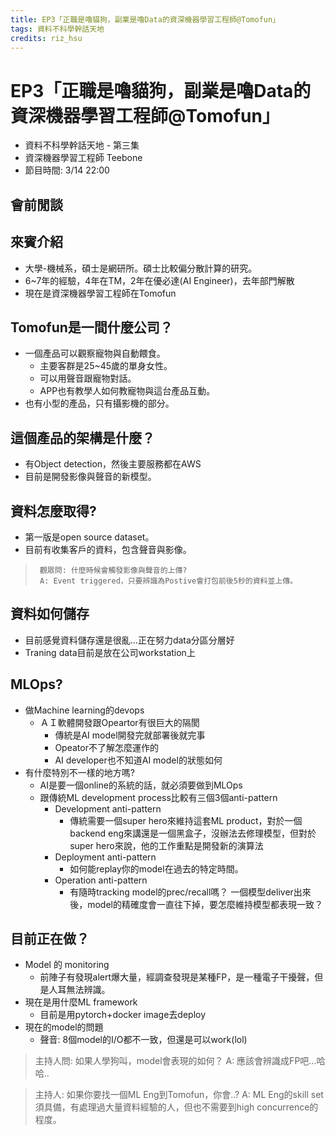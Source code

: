 ```yaml
---
title: EP3「正職是嚕貓狗，副業是嚕Data的資深機器學習工程師@Tomofun」
tags: 資料不科學幹話天地
credits: riz_hsu
---
```

# EP3「正職是嚕貓狗，副業是嚕Data的資深機器學習工程師@Tomofun」
* 資料不科學幹話天地 - 第三集
* 資深機器學習工程師 Teebone
* 節目時間: 3/14 22:00

## 會前閒談

## 來賓介紹
* 大學-機械系，碩士是網研所。碩士比較偏分散計算的研究。
* 6~7年的經驗，4年在TM，2年在優必達(AI Engineer)，去年部門解散
* 現在是資深機器學習工程師在Tomofun

## Tomofun是一間什麼公司？
* 一個產品可以觀察寵物與自動餵食。
    * 主要客群是25~45歲的單身女性。
    * 可以用聲音跟寵物對話。
    * APP也有教學人如何教寵物與這台產品互動。
* 也有小型的產品，只有攝影機的部分。
## 這個產品的架構是什麼？
* 有Object detection，然後主要服務都在AWS
* 目前是開發影像與聲音的新模型。
## 資料怎麼取得?
* 第一版是open source dataset。
* 目前有收集客戶的資料，包含聲音與影像。
>      觀眾問: 什麼時候會觸發影像與聲音的上傳?
>      A: Event triggered，只要辨識為Postive會打包前後5秒的資料並上傳。
## 資料如何儲存
* 目前感覺資料儲存還是很亂...正在努力data分區分層好
* Traning data目前是放在公司workstation上

## MLOps?
* 做Machine learning的devops
    * ＡＩ軟體開發跟Opeartor有很巨大的隔閡
        * 傳統是AI model開發完就部署後就完事
        * Opeator不了解怎麼運作的
        * AI developer也不知道AI model的狀態如何
* 有什麼特別不一樣的地方嗎?
    * AI是要一個online的系統的話，就必須要做到MLOps
    * 跟傳統ML development process比較有三個3個anti-pattern
        * Development anti-pattern
            * 傳統需要一個super hero來維持這套ML product，對於一個backend eng來講還是一個黑盒子，沒辦法去修理模型，但對於super hero來說，他的工作重點是開發新的演算法
        * Deployment anti-pattern
            * 如何能replay你的model在過去的特定時間。
        * Operation anti-pattern
            * 有隨時tracking model的prec/recall嗎？ 一個模型deliver出來後，model的精確度會一直往下掉，要怎麼維持模型都表現一致？
## 目前正在做？
* Model 的 monitoring
    * 前陣子有發現alert爆大量，經調查發現是某種FP，是一種電子干擾聲，但是人耳無法辨識。 
* 現在是用什麼ML framework
    * 目前是用pytorch+docker image去deploy
* 現在的model的問題
    * 聲音: 8個model的I/O都不一致，但還是可以work(lol)
> 主持人問: 如果人學狗叫，model會表現的如何？
> A: 應該會辨識成FP吧...哈哈..

> 主持人: 如果你要找一個ML Eng到Tomofun，你會..?
> A: ML Eng的skill set須具備，有處理過大量資料經驗的人，但也不需要到high concurrence的程度。


